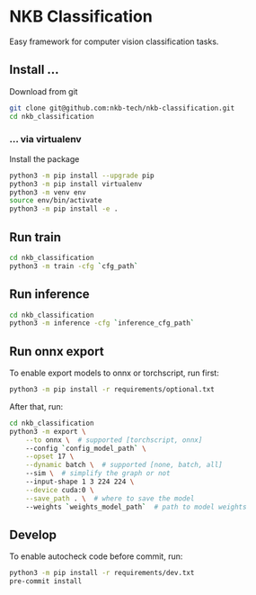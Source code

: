 # NKB Classification

Easy framework for computer vision classification tasks.

## Install ...

Download from git
```bash
git clone git@github.com:nkb-tech/nkb-classification.git
cd nkb_classification
```

### ... via virtualenv

Install the package
```bash
python3 -m pip install --upgrade pip
python3 -m pip install virtualenv
python3 -m venv env
source env/bin/activate
python3 -m pip install -e .
```

## Run train

```bash
cd nkb_classification
python3 -m train -cfg `cfg_path`
```

## Run inference

```bash
cd nkb_classification
python3 -m inference -cfg `inference_cfg_path`
```

## Run onnx export

To enable export models to onnx or torchscript, run first:
```bash
python3 -m pip install -r requirements/optional.txt
```

After that, run:
```bash
cd nkb_classification
python3 -m export \
    --to onnx \  # supported [torchscript, onnx]
    --config `config_model_path` \
    --opset 17 \
    --dynamic batch \  # supported [none, batch, all]
    --sim \  # simplify the graph or not
    --input-shape 1 3 224 224 \
    --device cuda:0 \
    --save_path . \  # where to save the model
    --weights `weights_model_path`  # path to model weights
```

## Develop
To enable autocheck code before commit, run:
```bash
python3 -m pip install -r requirements/dev.txt
pre-commit install
```